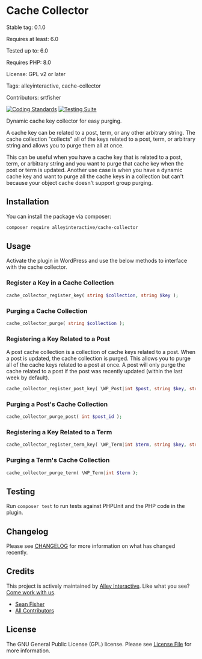 # Cache Collector

Stable tag: 0.1.0

Requires at least: 6.0

Tested up to: 6.0

Requires PHP: 8.0

License: GPL v2 or later

Tags: alleyinteractive, cache-collector

Contributors: srtfisher

[![Coding Standards](https://github.com/alleyinteractive/cache-collector/actions/workflows/coding-standards.yml/badge.svg)](https://github.com/alleyinteractive/cache-collector/actions/workflows/coding-standards.yml)
[![Testing Suite](https://github.com/alleyinteractive/cache-collector/actions/workflows/unit-test.yml/badge.svg)](https://github.com/alleyinteractive/cache-collector/actions/workflows/unit-test.yml)

Dynamic cache key collector for easy purging.

A cache key can be related to a post, term, or any other arbitrary string. The
cache collection "collects" all of the keys related to a post, term, or
arbitrary string and allows you to purge them all at once.

This can be useful when you have a cache key that is related to a post, term, or
arbitrary string and you want to purge that cache key when the post or term is
updated. Another use case is when you have a dynamic cache key and want to purge
all the cache keys in a collection but can't because your object cache doesn't
support group purging.

## Installation

You can install the package via composer:

```bash
composer require alleyinteractive/cache-collector
```

## Usage

Activate the plugin in WordPress and use the below methods to interface with the
cache collector.

### Register a Key in a Cache Collection

```php
cache_collector_register_key( string $collection, string $key );
```

### Purging a Cache Collection

```php
cache_collector_purge( string $collection );
```

### Registering a Key Related to a Post

A post cache collection is a collection of cache keys related to a post. When a
post is updated, the cache collection is purged. This allows you to purge all of
the cache keys related to a post at once. A post will only purge the cache
related to a post if the post was recently updated (within the last week by
default).

```php
cache_collector_register_post_key( \WP_Post|int $post, string $key, string $group = '', string $type = 'cache' );
```

### Purging a Post's Cache Collection

```php
cache_collector_purge_post( int $post_id );
```

### Registering a Key Related to a Term

```php
cache_collector_register_term_key( \WP_Term|int $term, string $key, string $group = '', string $type = 'cache' );
```

### Purging a Term's Cache Collection

```php
cache_collector_purge_term( \WP_Term|int $term );
```

## Testing

Run `composer test` to run tests against PHPUnit and the PHP code in the plugin.

## Changelog

Please see [CHANGELOG](CHANGELOG.md) for more information on what has changed recently.

## Credits

This project is actively maintained by [Alley
Interactive](https://github.com/alleyinteractive). Like what you see? [Come work
with us](https://alley.co/careers/).

- [Sean Fisher](https://github.com/srtfisher)
- [All Contributors](../../contributors)

## License

The GNU General Public License (GPL) license. Please see [License File](LICENSE) for more information.
